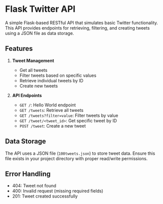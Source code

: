 # Flask Twitter API

A simple Flask-based RESTful API that simulates basic Twitter functionality. This API provides endpoints for retrieving, filtering, and creating tweets using a JSON file as data storage.

## Features

1. **Tweet Management**
   - Get all tweets
   - Filter tweets based on specific values
   - Retrieve individual tweets by ID
   - Create new tweets

2. **API Endpoints**
   - `GET /`: Hello World endpoint
   - `GET /tweets`: Retrieve all tweets
   - `GET /tweets?filter=value`: Filter tweets by value
   - `GET /tweet/<tweet_id>`: Get specific tweet by ID
   - `POST /tweet`: Create a new tweet

## Data Storage

The API uses a JSON file (`100tweets.json`) to store tweet data. Ensure this file exists in your project directory with proper read/write permissions.

## Error Handling

- 404: Tweet not found
- 400: Invalid request (missing required fields)
- 201: Tweet created successfully

